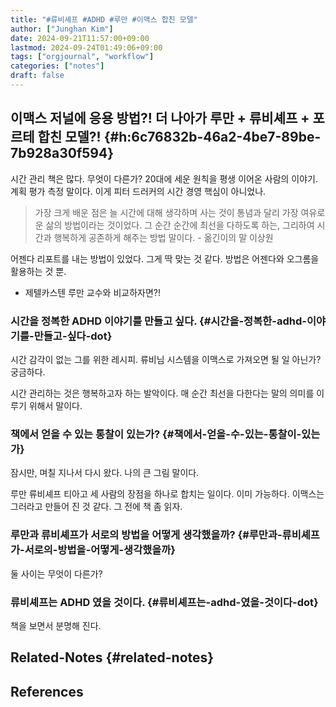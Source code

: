 ```yaml
---
title: "#류비셰프 #ADHD #루만 #이맥스 합친 모델"
author: ["Junghan Kim"]
date: 2024-09-21T11:57:00+09:00
lastmod: 2024-09-24T01:49:06+09:00
tags: ["orgjournal", "workflow"]
categories: ["notes"]
draft: false
---
```


<!--more-->


## 이맥스 저널에 응용 방법?! 더 나아가 루만 + 류비셰프 + 포르테 합친 모델?! {#h:6c76832b-46a2-4be7-89be-7b928a30f594}

시간 관리 책은 많다. 무엇이 다른가? 20대에 세운 원칙을 평생 이어온 사람의 이야기. 계획 평가 측정 말이다. 이게 피터 드러커의 시간 경영 핵심이 아니었나.

> 가장 크게 배운 점은 늘 시간에 대해 생각하며 사는 것이 통념과 달리 가장 여유로운 삶의 방법이라는 것이었다. 그 순간 순간에 최선을 다하도록 하는, 그리하여 시간과 행복하게 공존하게 해주는 방법 말이다. - 옮긴이의 말 이상원

어젠다 리포트를 내는 방법이 있었다. 그게 딱 맞는 것 같다. 방법은 어젠다와 오그롬을 활용하는 것 뿐.

-   제텔카스텐 루만 교수와 비교하자면?!


### 시간을 정복한 ADHD 이야기를 만들고 싶다. {#시간을-정복한-adhd-이야기를-만들고-싶다-dot}

시간 감각이 없는 그를 위한 레시피. 류비님 시스템을 이맥스로 가져오면 될 일 아닌가? 궁금하다.

시간 관리하는 것은 행복하고자 하는 발악이다. 매 순간 최선을 다한다는 말의 의미를 이루기 위해서 말이다.


### 책에서 얻을 수 있는 통찰이 있는가? {#책에서-얻을-수-있는-통찰이-있는가}



잠시만, 며칠 지나서 다시 왔다. 나의 큰 그림 말이다.

루만 류비셰프 티아고 세 사람의 장점을 하나로 합치는 일이다. 이미 가능하다. 이맥스는 그러라고 만들어 진 것 같다. 그 전에 책 좀 읽자.


### 루만과 류비셰프가 서로의 방법을 어떻게 생각했을까? {#루만과-류비셰프가-서로의-방법을-어떻게-생각했을까}

둘 사이는 무엇이 다른가?


### 류비셰프는 ADHD 였을 것이다. {#류비셰프는-adhd-였을-것이다-dot}



책을 보면서 분명해 진다.


## Related-Notes {#related-notes}

## References

<style>.csl-entry{text-indent: -1.5em; margin-left: 1.5em;}</style><div class="csl-bib-body">
</div>
